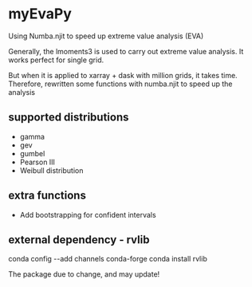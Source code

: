 # myEvaPy

Using Numba.njit to speed up extreme value analysis (EVA)

Generally, the lmoments3 is used to carry out extreme value analysis. 
It works perfect for single grid.

But when it is applied to xarray + dask with million grids, it takes time.
Therefore, rewritten some functions with numba.njit to speed up the analysis

## supported distributions
- gamma
- gev
- gumbel
- Pearson III
- Weibull distribution

## extra functions
- Add bootstrapping for confident intervals

## external dependency - rvlib
conda config --add channels conda-forge
conda install rvlib

The package due to change, and may update!
